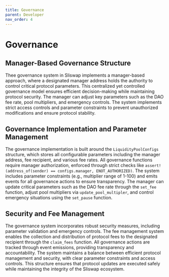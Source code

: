 ```yaml
---
title: Governance
parent: Developer
nav_order: 4
---
```

# Governance

## Manager-Based Governance Structure

Thee governance system in Sliswap implements a manager-based approach, where a designated manager address holds the authority to control critical protocol parameters. This centralized yet controlled governance model ensures efficient decision-making while maintaining protocol security. The manager can adjust key parameters such as the DAO fee rate, pool multipliers, and emergency controls. The system implements strict access controls and parameter constraints to prevent unauthorized modifications and ensure protocol stability.

## Governance Implementation and Parameter Management

The governance implementation is built around the `LiquidityPoolConfigs` structure, which stores all configurable parameters including the manager address, fee recipient, and various fee rates. All governance functions require manager authorization, enforced through strict checks like `assert!(address_of(sender) == configs.manager, ENOT_AUTHORIZED)`. The system includes parameter constraints (e.g., multiplier range of 1-100) and emits events for all governance actions to ensure transparency. The manager can update critical parameters such as the DAO fee rate through the `set_fee` function, adjust pool multipliers via `update_pool_multipler`, and control emergency situations using the `set_pause` function.

## Security and Fee Management

The governance system incorporates robust security measures, including parameter validation and emergency controls. The fee management system enables the collection and distribution of protocol fees to the designated recipient through the `claim_fees` function. All governance actions are tracked through event emissions, providing transparency and accountability. The system maintains a balance between efficient protocol management and security, with clear parameter constraints and access controls. This structure ensures that protocol updates are executed safely while maintaining the integrity of the Sliswap ecosystem.

